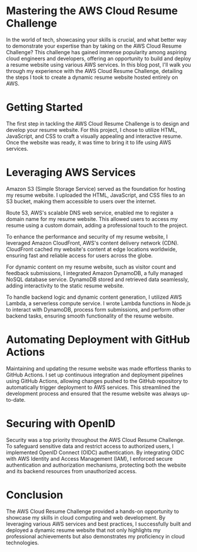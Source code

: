  
# Mastering the AWS Cloud Resume Challenge
In the world of tech, showcasing your skills is crucial, and what better way to demonstrate your expertise than by taking on the AWS Cloud Resume Challenge? This challenge has gained immense popularity among aspiring cloud engineers and developers, offering an opportunity to build and deploy a resume website using various AWS services. In this blog post, I'll walk you through my experience with the AWS Cloud Resume Challenge, detailing the steps I took to create a dynamic resume website hosted entirely on AWS.

# Getting Started
The first step in tackling the AWS Cloud Resume Challenge is to design and develop your resume website. For this project, I chose to utilize HTML, JavaScript, and CSS to craft a visually appealing and interactive resume. Once the website was ready, it was time to bring it to life using AWS services.

# Leveraging AWS Services

Amazon S3 (Simple Storage Service) served as the foundation for hosting my resume website. I uploaded the HTML, JavaScript, and CSS files to an S3 bucket, making them accessible to users over the internet.

Route 53, AWS's scalable DNS web service, enabled me to register a domain name for my resume website. This allowed users to access my resume using a custom domain, adding a professional touch to the project.

To enhance the performance and security of my resume website, I leveraged Amazon CloudFront, AWS's content delivery network (CDN). CloudFront cached my website's content at edge locations worldwide, ensuring fast and reliable access for users across the globe.

For dynamic content on my resume website, such as visitor count and feedback submissions, I integrated Amazon DynamoDB, a fully managed NoSQL database service. DynamoDB stored and retrieved data seamlessly, adding interactivity to the static resume website.

To handle backend logic and dynamic content generation, I utilized AWS Lambda, a serverless compute service. I wrote Lambda functions in Node.js to interact with DynamoDB, process form submissions, and perform other backend tasks, ensuring smooth functionality of the resume website.

# Automating Deployment with GitHub Actions
Maintaining and updating the resume website was made effortless thanks to GitHub Actions. I set up continuous integration and deployment pipelines using GitHub Actions, allowing changes pushed to the GitHub repository to automatically trigger deployment to AWS services. This streamlined the development process and ensured that the resume website was always up-to-date.

# Securing with OpenID
Security was a top priority throughout the AWS Cloud Resume Challenge. To safeguard sensitive data and restrict access to authorized users, I implemented OpenID Connect (OIDC) authentication. By integrating OIDC with AWS Identity and Access Management (IAM), I enforced secure authentication and authorization mechanisms, protecting both the website and its backend resources from unauthorized access.

# Conclusion
The AWS Cloud Resume Challenge provided a hands-on opportunity to showcase my skills in cloud computing and web development. By leveraging various AWS services and best practices, I successfully built and deployed a dynamic resume website that not only highlights my professional achievements but also demonstrates my proficiency in cloud technologies.



